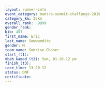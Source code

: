 ```yaml
---
layout: runner-info 
event_category: mantra-summit-challenge-2019 
category_km: 35km 
overall_rank:  9999
gender_rank: 
bib: 457
first_name: Eric
last_name: Soewandito
gender: M
team_name: Sunrise Chaser
start_(t1): 
mbah_kamad_(t2): Sun, 01-20-12 pm
finish_(t3): 
race_time: 13-20-12
status: DNF
certificate: 
---
```

